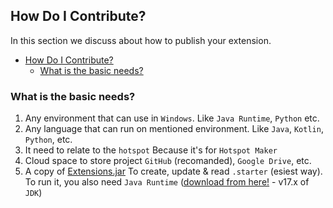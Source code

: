 ## How Do I Contribute?

In this section we discuss about how to publish your extension.

- [How Do I Contribute?](#how-do-i-contribute)
  - [What is the basic needs?](#what-is-the-basic-needs)

### What is the basic needs?

1. Any environment that can use in `Windows`.
   Like `Java Runtime`, `Python` etc.
2. Any language that can run on mentioned environment.
   Like `Java`, `Kotlin`, `Python`, etc.
3. It need to relate to the `hotspot`
   Because it's for `Hotspot Maker`
4. Cloud space to store project
   `GitHub` (recomanded), `Google Drive`, etc.
5. A copy of [Extensions.jar](https://github.com/NaveenB2004/HotspotMaker/raw/main/Extensions/Application/Binary/Extensions.jar)
   To create, update & read `.starter` (esiest way). To run it, you also need `Java Runtime` ([download from here!](https://www.oracle.com/java/technologies/javase/jdk17-archive-downloads.html) - v17.x of `JDK`)